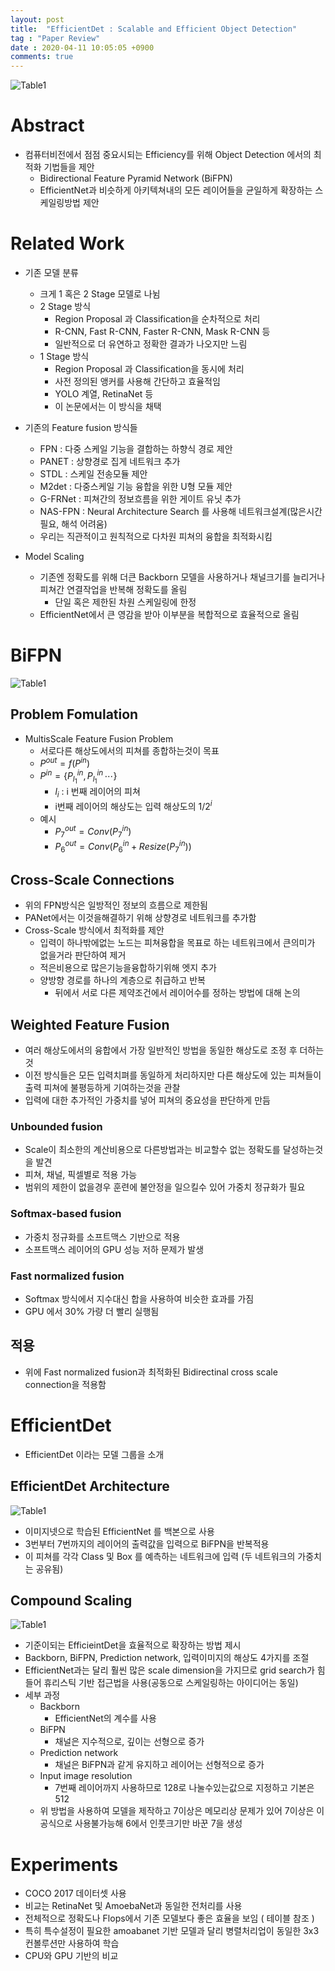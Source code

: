 ```yaml
---
layout: post
title:  "EfficientDet : Scalable and Efficient Object Detection"
tag : "Paper Review"
date : 2020-04-11 10:05:05 +0900
comments: true
---
```



![Table1](/assets/post/200411/1-1.png)

# Abstract
 - 컴퓨터비전에서 점점 중요시되는 Efficiency를 위해 Object Detection 에서의 최적화 기법들을 제안
   - Bidirectional Feature Pyramid Network (BiFPN)
   - EfficientNet과 비슷하게 아키텍쳐내의 모든 레이어들을 균일하게 확장하는 스케일링방법 제안

# Related Work
 - 기존 모델 분류
   - 크게 1 혹은 2 Stage 모델로 나뉨
   - 2 Stage 방식
     - Region Proposal 과 Classification을 순차적으로 처리
     - R-CNN, Fast R-CNN, Faster R-CNN, Mask R-CNN 등
     - 일반적으로 더 유연하고 정확한 결과가 나오지만 느림
   - 1 Stage 방식
     - Region Proposal 과 Classification을 동시에 처리
     - 사전 정의된 앵커를 사용해 간단하고 효율적임
     - YOLO 계열, RetinaNet 등
     - 이 논문에서는 이 방식을 채택

  
  - 기존의 Feature fusion 방식들
    - FPN : 다중 스케일 기능을 결합하는 하향식 경로 제안 
    - PANET  : 상향경로 집게 네트워크 추가
    - STDL : 스케일 전송모듈 제안
    - M2det : 다중스케일 기능 융합을 위한 U형 모듈 제안
    - G-FRNet : 피쳐간의 정보흐름을 위한 게이트 유닛 추가
    - NAS-FPN : Neural Architecture Search 를 사용해 네트워크설계(많은시간 필요, 해석 어려움)
    - 우리는 직관적이고 원칙적으로 다차원 피쳐의 융합을 최적화시킴

  - Model Scaling 
    - 기존엔 정확도를 위해 더큰 Backborn 모델을 사용하거나 채널크기를 늘리거나 피쳐간 연결작업을 반복해 정확도를 올림
      - 단일 혹은 제한된 차원 스케일링에 한정
    - EfficientNet에서 큰 영감을 받아 이부분을 복합적으로 효율적으로 올림


# BiFPN 
![Table1](/assets/post/200411/1-2.png)
## Problem Fomulation
  - MultisScale Feature Fusion Problem
    - 서로다른 해상도에서의 피쳐를 종합하는것이 목표
    - $P^{out} = f(P^{in})$
    - $P^{in} = \{P^{in}_{l_1}, P^{in}_{l_1}\, \cdots\}$
      - $l_i$ : i 번째 레이어의 피쳐
      - i번째 레이어의 해상도는 입력 해상도의 $1/2^i$ 
    - 예시
      - $P^{out}_7 = Conv(P^{in}_7)$
      - $P^{out}_6 = Conv(P^{in}_6 + Resize(P^{in}_7))$
## Cross-Scale Connections
  - 위의 FPN방식은 일방적인 정보의 흐름으로 제한됨
  - PANet에서는 이것을해결하기 위해 상향경로 네트워크를 추가함
  - Cross-Scale 방식에서 최적화를 제안
    - 입력이 하나밖에없는 노드는 피쳐융합을 목표로 하는 네트워크에서 큰의미가 없을거라 판단하여 제거
    - 적은비용으로 많은기능을융합하기위해 엣지 추가
    - 양방향 경로를 하나의 계층으로 취급하고 반복
      - 뒤에서 서로 다른 제약조건에서 레이어수를 정하는 방법에 대해 논의
## Weighted Feature Fusion
  - 여러 해상도에서의 융합에서 가장 일반적인 방법을 동일한 해상도로 조정 후 더하는것
  - 이전 방식들은 모든 입력치펴를 동일하게 처리하지만 다른 해상도에 있는 피쳐들이 출력 피쳐에 불평등하게 기여하는것을 관찰
  - 입력에 대한 추가적인 가중치를 넣어 피쳐의 중요성을 판단하게 만듬
### Unbounded fusion
  - Scale이 최소한의 계산비용으로 다른방법과는 비교할수 없는 정확도를 달성하는것을 발견
  - 피쳐, 채널, 픽셀별로 적용 가능
  - 범위의 제한이 없을경우 훈련에 불안정을 일으킬수 있어 가중치 정규화가 필요
### Softmax-based fusion
  - 가중치 정규화를 소프트맥스 기반으로 적용
  - 소프트맥스 레이어의 GPU 성능 저하 문제가 발생
### Fast normalized fusion
  - Softmax 방식에서 지수대신 합을 사용하여 비슷한 효과를 가짐
  - GPU 에서 30% 가량 더 빨리 실행됨

## 적용
- 위에 Fast normalized fusion과 최적화된 Bidirectinal cross scale connection을 적용함

# EfficientDet
- EfficientDet 이라는 모델 그룹을 소개

## EfficientDet Architecture
![Table1](/assets/post/200411/1-3.png)
- 이미지넷으로 학습된 EfficientNet 를 백본으로 사용
- 3번부터 7번까지의 레이어의 출력값을 입력으로 BiFPN을 반복적용
- 이 피쳐를 각각 Class 및 Box 를 예측하는 네트워크에 입력 (두 네트워크의 가중치는 공유됨)
## Compound Scaling
![Table1](/assets/post/200411/1-4.png)
- 기준이되는 EfficieintDet을 효율적으로 확장하는 방법 제시
- Backborn, BiFPN, Prediction network, 입력이미지의 해상도 4가지를 조절
- EfficientNet과는 달리 훨씬 많은 scale dimension을 가지므로 grid search가 힘들어 휴리스틱 기반 접근법을 사용(공동으로 스케일링하는 아이디어는 동일)
- 세부 과정
  - Backborn 
    - EfficientNet의 계수를 사용
  - BiFPN
    - 채널은 지수적으로, 깊이는 선형으로 증가
  - Prediction network
    - 채널은 BiFPN과 같게 유지하고 레이어는 선형적으로 증가
  - Input image resolution 
    - 7번째 레이어까지 사용하므로 128로 나눌수있는값으로 지정하고 기본은 512
  - 위 방법을 사용하여 모델을 제작하고 7이상은 메모리상 문제가 있어 7이상은 이공식으로 사용불가능해 6에서 인풋크기만 바꾼 7을 생성

# Experiments
 - COCO 2017 데이터셋 사용
 - 비교는 RetinaNet 및 AmoebaNet과 동일한 전처리를 사용
 - 전체적으로 정확도나 Flops에서 기존 모델보다 좋은 효율을 보임 ( 테이블 참조 )
 - 특히 특수설정이 필요한 amoabanet 기반 모델과 달리 병렬처리업이 동일한 3x3 컨볼루션만 사용하여 학습
 - CPU와 GPU 기반의 비교
